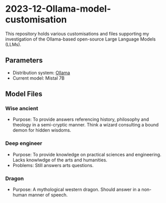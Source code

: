 # 2023-12-Ollama-model-customisation

This repository holds various customisations and files supporting my investigation of the Ollama-based open-source Large Language Models (LLMs).

## Parameters

- Distribution system: [Ollama](https://github.com/jmorganca/ollama)
- Current model: Mistal 7B

## Model Files

### Wise ancient
- Purpose: To provide answers referencing history, philosophy and theology in a semi-cryptic manner. Think a wizard consulting a bound demon for hidden wisdoms.

### Deep engineer
- Purpose: To provide knowledge on practical sciences and engineering. Lacks knowlwdge of the arts and humanities.
- Problems: Still answers arts questions.

### Dragon
- Purpose: A mythological western dragon. Should answer in a non-human manner of speech.
